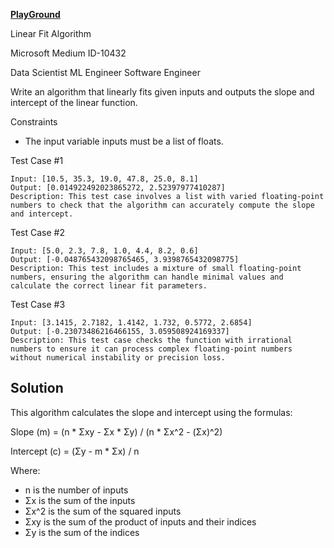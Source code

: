 **[PlayGround](https://platform.stratascratch.com/algorithms/10432-linear-fit-algorithm?code_type=1)**


Linear Fit Algorithm


Microsoft   Medium    ID-10432


Data Scientist  ML Engineer   Software Engineer


Write an algorithm that linearly fits given inputs and outputs the slope and intercept of the linear function.

Constraints

- The input variable inputs must be a list of floats.


Test Case #1
```
Input: [10.5, 35.3, 19.0, 47.8, 25.0, 8.1]
Output: [0.014922492023865272, 2.52397977410287]
Description: This test case involves a list with varied floating-point numbers to check that the algorithm can accurately compute the slope and intercept.
```

Test Case #2
```
Input: [5.0, 2.3, 7.8, 1.0, 4.4, 8.2, 0.6]
Output: [-0.048765432098765465, 3.9398765432098775]
Description: This test includes a mixture of small floating-point numbers, ensuring the algorithm can handle minimal values and calculate the correct linear fit parameters.
```


Test Case #3
```
Input: [3.1415, 2.7182, 1.4142, 1.732, 0.5772, 2.6854]
Output: [-0.23073486216466155, 3.059508924169337]
Description: This test case checks the function with irrational numbers to ensure it can process complex floating-point numbers without numerical instability or precision loss.
```


## Solution


This algorithm calculates the slope and intercept using the formulas:

Slope (m) = (n * Σxy - Σx * Σy) / (n * Σx^2 - (Σx)^2)

Intercept (c) = (Σy - m * Σx) / n

Where:
- n is the number of inputs
- Σx is the sum of the inputs
- Σx^2 is the sum of the squared inputs
- Σxy is the sum of the product of inputs and their indices
- Σy is the sum of the indices